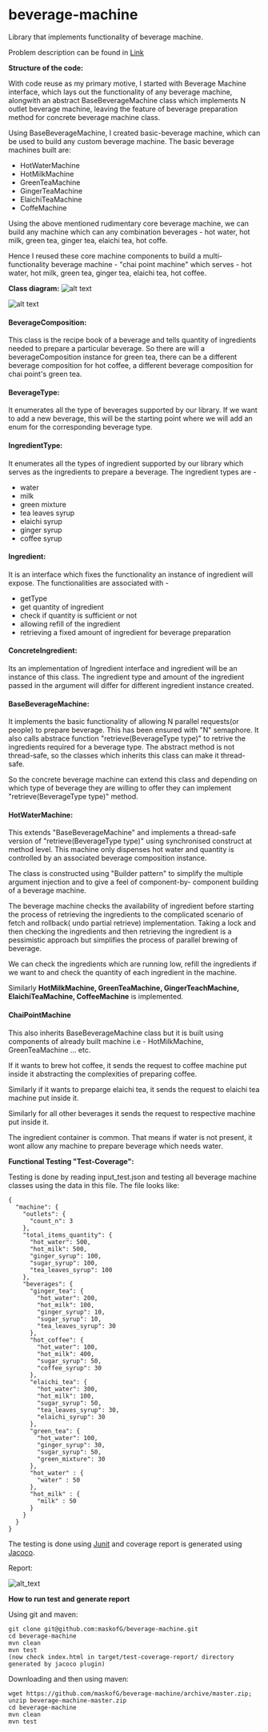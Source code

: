 # beverage-machine
Library that implements functionality of beverage machine.

Problem description can be found in [Link](archive/README.md)


**Structure of the code:**

With code reuse as my primary motive, I started with Beverage Machine interface,
which lays out the functionality of any beverage machine, alongwith an abstract
BaseBeverageMachine class which implements N outlet beverage machine, leaving the
feature of beverage preparation method for concrete beverage machine class. 

Using BaseBeverageMachine, I created basic-beverage machine, which can be used to
build any custom beverage machine. The basic beverage machines built are:

- HotWaterMachine
- HotMilkMachine
- GreenTeaMachine
- GingerTeaMachine
- ElaichiTeaMachine
- CoffeMachine

Using the above mentioned rudimentary core beverage machine, we can build any machine
which can any combination beverages - hot water, hot milk, green tea, ginger tea,
elaichi tea, hot coffe.

Hence I reused these core machine components to build a multi-functionality beverage
machine - "chai point machine" which serves - hot water, hot milk, green tea,
ginger tea, elaichi tea, hot coffee.

**Class diagram:**
![alt text](archive/images/beverage_machine.png?raw=true)

![alt text](archive/images/ingredient_and_beverage_type.png?raw=true)

#### BeverageComposition:
This class is the recipe book of a beverage and tells quantity of ingredients needed
to prepare a particular beverage. So there are will a beverageComposition instance
for green tea, there can be a different beverage composition for hot coffee, a 
different beverage composition for chai point's green tea.

#### BeverageType:
It enumerates all the type of beverages supported by our library. If we want to
add a new beverage, this will be the starting point where we will add an enum
for the corresponding beverage type.

#### IngredientType:
It enumerates all the types of ingredient supported by our library which serves
as the ingredients to prepare a beverage. The ingredient types are -
- water
- milk
- green mixture
- tea leaves syrup
- elaichi syrup
- ginger syrup
- coffee syrup


#### Ingredient:
It is an interface which fixes the functionality an instance of ingredient will 
expose. The functionalities are associated with -
- getType
- get quantity of ingredient
- check if quantity is sufficient or not
- allowing refill of the ingredient
- retrieving a fixed amount of ingredient for beverage preparation

#### ConcreteIngredient:
Its an implementation of Ingredient interface and ingredient will be an instance 
of this class. The ingredient type and amount of the ingredient passed in the 
argument will differ for different ingredient instance created.

#### BaseBeverageMachine:
It implements the basic functionality of allowing N parallel requests(or people) 
to prepare beverage. This has been ensured with "N" semaphore. It also calls 
abstrace function "retrieve(BeverageType type)" to retrive the ingredients required for a beverage type. The
abstract method is not thread-safe, so the classes which inherits this class
can make it thread-safe. 

So the concrete beverage machine can extend this class and depending on which type 
of beverage they are willing to offer they can implement "retrieve(BeverageType type)"
method.

#### HotWaterMachine:
This extends "BaseBeverageMachine" and implements a thread-safe version of
"retrieve(BeverageType type)" using synchronised construct at method level. This
machine only dispenses hot water and quantity is controlled by an associated
beverage composition instance. 

The class is constructed using "Builder pattern"
to simplify the multiple argument injection and to give a feel of component-by-
component building of a beverage machine.

The beverage machine checks the availability of ingredient before starting the 
process of retrieving the ingredients to the complicated scenario of fetch and
rollback( undo partial retrieve) implementation. Taking a lock and then checking
the ingredients and then retrieving the ingredient is a pessimistic approach but 
simplifies the process of parallel brewing of beverage.

We can check the ingredients which are running low, refill the ingredients if we want
to and check the quantity of each ingredient in the machine.

Similarly **HotMilkMachine, GreenTeaMachine, GingerTeachMachine, ElaichiTeaMachine,
CoffeeMachine** is implemented.

#### ChaiPointMachine
This also inherits BaseBeverageMachine class but it is built using components of
already built machine i.e - HotMilkMachine, GreenTeaMachine ... etc.

If it wants to brew hot coffee, it sends the request to coffee machine put
inside it abstracting the complexities of preparing coffee.

Similarly if it wants to preparge elaichi tea, it sends the request to elaichi
tea machine put inside it.

Similarly for all other beverages it sends the request to respective machine 
put inside it.

The ingredient container is common. That means if water is not present, it wont
allow any machine to prepare beverage which needs water.


**Functional Testing "Test-Coverage":**

Testing is done by reading input_test.json and testing all beverage machine classes 
using the data in this file. The file looks like:

```
{
  "machine": {
    "outlets": {
      "count_n": 3
    },
    "total_items_quantity": {
      "hot_water": 500,
      "hot_milk": 500,
      "ginger_syrup": 100,
      "sugar_syrup": 100,
      "tea_leaves_syrup": 100
    },
    "beverages": {
      "ginger_tea": {
        "hot_water": 200,
        "hot_milk": 100,
        "ginger_syrup": 10,
        "sugar_syrup": 10,
        "tea_leaves_syrup": 30
      },
      "hot_coffee": {
        "hot_water": 100,
        "hot_milk": 400,
        "sugar_syrup": 50,
        "coffee_syrup": 30
      },
      "elaichi_tea": {
        "hot_water": 300,
        "hot_milk": 100,
        "sugar_syrup": 50,
        "tea_leaves_syrup": 30,
        "elaichi_syrup": 30
      },
      "green_tea": {
        "hot_water": 100,
        "ginger_syrup": 30,
        "sugar_syrup": 50,
        "green_mixture": 30
      },
      "hot_water" : {
        "water" : 50
      },
      "hot_milk" : {
        "milk" : 50
      }
    }
  }
}
```
The testing is done using [Junit](https://junit.org/junit5/) and coverage report is generated using [Jacoco](https://www.eclemma.org/jacoco/).

Report:

![alt_text](archive/images/test_coverage_report.png)


**How to run test and generate report**

Using git and maven:

```
git clone git@github.com:maskofG/beverage-machine.git
cd beverage-machine
mvn clean
mvn test
(now check index.html in target/test-coverage-report/ directory generated by jacoco plugin)
```

Downloading and then using maven:

```
wget https://github.com/maskofG/beverage-machine/archive/master.zip;
unzip beverage-machine-master.zip
cd beverage-machine
mvn clean
mvn test
```














